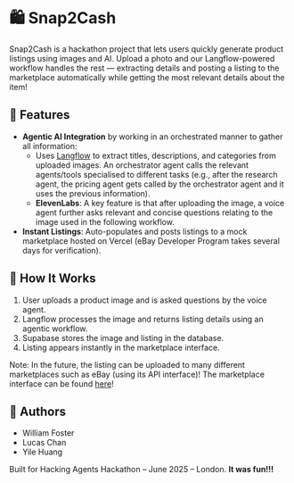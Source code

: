 # 🛍️ Snap2Cash

Snap2Cash is a hackathon project that lets users quickly generate product listings using images and AI. Upload a photo and our Langflow-powered workflow handles the rest — extracting details and posting a listing to the marketplace automatically while getting the most relevant details about the item!

## 🚀 Features

- **Agentic AI Integration** by working in an orchestrated manner to gather all information: 
    - Uses [Langflow](https://langflow.org/) to extract titles, descriptions, and categories from uploaded images. An orchestrator agent calls the relevant agents/tools specialised to different tasks (e.g., after the research agent, the pricing agent gets called by the orchestrator agent and it uses the previous information).
    - **ElevenLabs**: A key feature is that after uploading the image, a voice agent further asks relevant and concise questions relating to the image used in the following workflow.
- **Instant Listings**: Auto-populates and posts listings to a mock marketplace hosted on Vercel (eBay Developer Program takes several days for verification).

## 🧠 How It Works

1. User uploads a product image and is asked questions by the voice agent.
2. Langflow processes the image and returns listing details using an agentic workflow.
3. Supabase stores the image and listing in the database.
4. Listing appears instantly in the marketplace interface.

Note: In the future, the listing can be uploaded to many different marketplaces such as eBay (using its API interface)! The marketplace interface can be found [here](https://my-listing-app-tawny.vercel.app/)! 

## 🙌 Authors

- William Foster
- Lucas Chan
- Yile Huang

Built for Hacking Agents Hackathon – June 2025 – London. **It was fun!!!**
